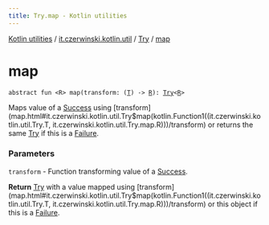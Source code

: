 ```yaml
---
title: Try.map - Kotlin utilities
---
```


[Kotlin utilities](../../index.html) / [it.czerwinski.kotlin.util](../index.html) / [Try](index.html) / [map](./map.html)

# map

`abstract fun <R> map(transform: (`[`T`](index.html#T)`) -> `[`R`](map.html#R)`): `[`Try`](index.html)`<`[`R`](map.html#R)`>`

Maps value of a [Success](../-success/index.html) using [transform](map.html#it.czerwinski.kotlin.util.Try$map(kotlin.Function1((it.czerwinski.kotlin.util.Try.T, it.czerwinski.kotlin.util.Try.map.R)))/transform) or returns the same [Try](index.html) if this is a [Failure](../-failure/index.html).

### Parameters

`transform` - Function transforming value of a [Success](../-success/index.html).

**Return**
[Try](index.html) with a value mapped using [transform](map.html#it.czerwinski.kotlin.util.Try$map(kotlin.Function1((it.czerwinski.kotlin.util.Try.T, it.czerwinski.kotlin.util.Try.map.R)))/transform) or this object if this is a [Failure](../-failure/index.html).

